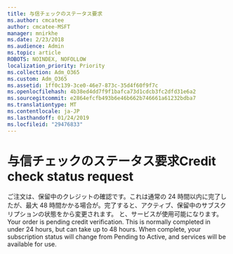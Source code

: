 ```yaml
---
title: 与信チェックのステータス要求
ms.author: cmcatee
author: cmcatee-MSFT
manager: mnirkhe
ms.date: 2/23/2018
ms.audience: Admin
ms.topic: article
ROBOTS: NOINDEX, NOFOLLOW
localization_priority: Priority
ms.collection: Adm_O365
ms.custom: Adm_O365
ms.assetid: 1ff0c139-3ce0-46e7-873c-35d4f60f9f7c
ms.openlocfilehash: 4b38ed4dd7f9f1bafca73d1cdcb3fc2dfd31e6a2
ms.sourcegitcommit: e2864efcfb493b6e46b662b746661a61232bdba7
ms.translationtype: MT
ms.contentlocale: ja-JP
ms.lasthandoff: 01/24/2019
ms.locfileid: "29476833"
---
```

# <a name="credit-check-status-request"></a><span data-ttu-id="392ae-102">与信チェックのステータス要求</span><span class="sxs-lookup"><span data-stu-id="392ae-102">Credit check status request</span></span>

<span data-ttu-id="392ae-p101">ご注文は、保留中のクレジットの確認です。これは通常の 24 時間以内に完了したが、最大 48 時間かかる場合が。完了すると、アクティブ、保留中のサブスクリプションの状態をから変更されます。 と、サービスが使用可能になります。</span><span class="sxs-lookup"><span data-stu-id="392ae-p101">Your order is pending credit verification. This is normally completed in under 24 hours, but can take up to 48 hours. When complete, your subscription status will change from Pending to Active, and services will be available for use.</span></span>
  

